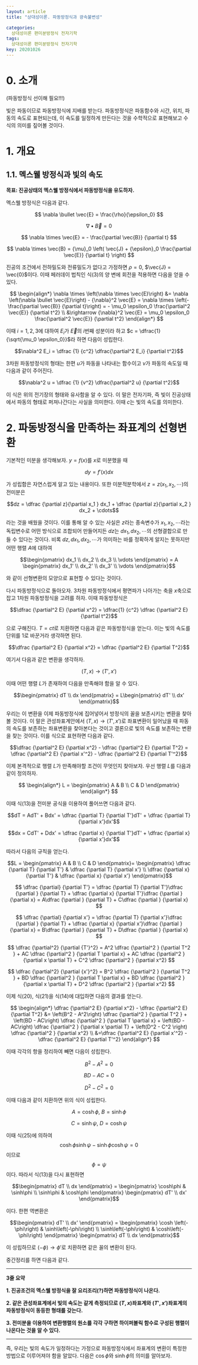 ```yaml
---
layout: article
title: "상대성이론. 파동방정식과 광속불변성"

categories:
  상대성이론 편미분방정식 전자기학
tags:
  상대성이론 편미분방정식 전자기학
key: 20201026
---
```


# 0. 소개    

(파동방정식 선이해 필요!!!)

빛은 파동이므로 파동방정식에 지배를 받는다. 파동방정식은 파동함수와 시간, 위치, 파동의 속도로 표현되는데, 이 속도를 일정하게 만든다는 것을 수학적으로 표현해보고 수식의 의미를 짚어볼 것이다.

# 1. 개요

## 1.1. 멕스웰 방정식과 빛의 속도

**목표: 진공상태의 멕스웰 방정식에서 파동방정식을 유도하자.**

멕스웰 방정식은 다음과 같다.

$$
\nabla \bullet \vec{E} = \frac{\rho}{\epsilon_0}
$$

$$
\nabla \bullet \vec{B} = 0
$$

$$
\nabla \times \vec{E} = - \frac{\partial \vec{B}} {\partial t}
$$

$$
\nabla \times \vec{B} = {\mu}_0 \left( \vec{J} + {\epsilon}_0 \frac{\partial \vec{E}} {\partial t} \right)
$$

진공의 조건에서 전하밀도와 전류밀도가 없다고 가정하면 $\rho = 0$, $\vec{J} = \vec{0}$이다. 이때 페러데이 법칙인 식$(3)$의 양 변에 회전을 적용하면 다음을 얻을 수 있다.

$$
\begin{align*}
  \nabla \times \left(\nabla \times \vec{E}\right) &= \nabla \left(\nabla \bullet \vec{E}\right) - {\nabla}^2 \vec{E} = \nabla \times \left(- \frac{\partial \vec{B}} {\partial t}\right) = - \mu_0 \epsilon_0 \frac{\partial^2 \vec{E}} {\partial t^2}    \\
  &\rightarrow {\nabla}^2 \vec{E} = \mu_0 \epsilon_0 \frac{\partial^2 \vec{E}} {\partial t^2}
\end{align*}
$$

이때 $i= 1, 2, 3$에 대하여 $E_i$가 $\vec{E}$의 $i$번째 성분이라 하고 $c = \dfrac{1} {\sqrt{\mu_0 \epsilon_0}}$라 하면 다음이 성립한다.

$$\nabla^2 E_i = \dfrac {1} {c^2} \dfrac{\partial^2 E_i} {\partial t^2}$$

3차원 파동방정식의 형태는 한편 $u$가 파동을 나타내는 함수이고 $v$가 파동의 속도일 때 다음과 같이 주어진다.

$$\nabla^2 u  = \dfrac {1} {v^2} \dfrac{\partial^2 u} {\partial t^2}$$

이 식은 위의 전기장의 형태와 유사함을 알 수 있다. 이 말은 전자기파, 즉 빛이 진공상태에서 파동의 형태로 퍼져나간다는 사실을 의미한다. 이때 $c$는 빛의 속도를 의미한다.

# 2. 파동방정식을 만족하는 좌표계의 선형변환

 기본적인 미분을 생각해보자. $y=f(x)$를 $x$로 미분했을 때

 $$dy = f'(x)dx$$

 가 성립함은 자연스럽게 알고 있는 내용이다. 또한 미분적분학에서 $z = z(x_1 ,x_2 ,\cdots)$의 전미분은 

 $$dz = \dfrac {\partial z}{\partial x_1 } dx_1  + \dfrac {\partial z}{\partial x_2 } dx_2 + \cdots$$

라는 것을 배웠을 것이다. 이를 통해 알 수 있는 사실은 $z$라는 종속변수가 $x_1 , x_2 , \cdots$라는 독립변수로 어떤 방식으로 조합되어 만들어지든 $dz$는 $dx_1 , dx_2 , \cdots$의 선형결합으로 만들 수 있다는 것이다. 비록 $dz, dx_1 ,dx_2 , \cdots$가 의미하는 바를 정확하게 알지는 못하지만 어떤 행렬 $A$에 대하여

$$\begin{pmatrix} dx_1 \\ dx_2 \\ dx_3 \\ \vdots \end{pmatrix} = A \begin{pmatrix} dx_1' \\ dx_2' \\ dx_3' \\ \vdots \end{pmatrix}$$

와 같이 선형변환의 모양으로 표현할 수 있다는 것이다. 

다시 파동방정식으로 돌아오자. 3차원 파동방정식에서 평면파가 나아가는 축을 $x$축으로 잡고 1차원 파동방정식을 고려를 하자. 이때 파동방정식은

$$\dfrac {\partial^2 E} {\partial x^2} = \dfrac{1} {c^2} \dfrac {\partial^2 E} {\partial t^2}$$

으로 구해진다. $T = ct$로 치환하면 다음과 같은 파동방정식을 얻는다. 이는 빛의 속도를 단위를 1로 바꾼거라 생각하면 된다. 

$$\dfrac {\partial^2 E} {\partial x^2} = \dfrac {\partial^2 E} {\partial T^2}$$

여기서 다음과 같은 변환을 생각하자. 

$$(T, x) \rightarrow (T', x')$$

이때 어떤 행렬 $L$가 존재하여 다음을 만족해야 함을 알 수 있다.

$$\begin{pmatrix} dT \\ dx \end{pmatrix} = L\begin{pmatrix} dT' \\ dx' \end{pmatrix}$$

우리는 이 변환을 이제 파동방정식에 집어넣어서 방정식의 꼴을 보존시키는 변환을 찾아볼 것이다. 이 말은 관성좌표계안에서 $(T, x) \rightarrow (T', x')$로 좌표변환이 일어났을 때 파동의 속도를 보존하는 좌표변환을 찾아본다는 것이고 결론으로 빛의 속도를 보존하는 변환을 찾는 것이다. 이를 식으로 표현하면 다음과 같다.

$$\dfrac {\partial^2 E} {\partial x^2} - \dfrac {\partial^2 E} {\partial T^2} = \dfrac {\partial^2 E} {\partial x'^2} - \dfrac {\partial^2 E} {\partial T'^2}$$

이제 본격적으로 행렬 $L$가 만족해야할 조건이 무엇인지 찾아보자. 우선 행렬 $L$를 다음과 같이 정의하자.

$$
\begin{align*}
L = \begin{pmatrix} A & B \\ C & D \end{pmatrix}
\end{align*}
$$

이때 식$(13)$을 전미분 공식을 이용하여 풀어쓰면 다음과 같다.

$$dT = AdT' + Bdx' = \dfrac {\partial T} {\partial T'}dT' + \dfrac {\partial T} {\partial x'}dx'$$

$$dx = CdT' + Ddx' = \dfrac {\partial x} {\partial T'}dT' + \dfrac {\partial x} {\partial x'}dx'$$

따라서 다음의 규칙을 얻는다.

$$L = \begin{pmatrix} A & B \\ C & D \end{pmatrix}= \begin{pmatrix} \dfrac {\partial T} {\partial T'} & \dfrac {\partial T} {\partial x'} \\ \dfrac {\partial x} {\partial T'} & \dfrac {\partial x} {\partial x'} \end{pmatrix}$$

$$
\dfrac {\partial} {\partial T'} = \dfrac {\partial T} {\partial T'}\dfrac {\partial } {\partial T} + \dfrac {\partial x} {\partial T'}\dfrac {\partial } {\partial x} = A\dfrac {\partial } {\partial T} + C\dfrac {\partial } {\partial x}
$$

$$
\dfrac {\partial} {\partial x'} = \dfrac {\partial T} {\partial x'}\dfrac {\partial } {\partial T} + \dfrac {\partial x} {\partial x'}\dfrac {\partial } {\partial x} = B\dfrac {\partial } {\partial T} + D\dfrac {\partial } {\partial x}
$$

$$
\dfrac {\partial^2} {\partial {T'}^2} = A^2 \dfrac {\partial^2 } {\partial T^2 } + AC \dfrac {\partial^2 } {\partial T \partial x} + AC \dfrac {\partial^2 } {\partial x \partial T} + C^2 \dfrac {\partial^2 } {\partial x^2}
$$

$$
\dfrac {\partial^2} {\partial {x'}^2} = B^2 \dfrac {\partial^2 } {\partial T^2 } + BD \dfrac {\partial^2 } {\partial T \partial x} + BD \dfrac {\partial^2 } {\partial x \partial T} + D^2 \dfrac {\partial^2 } {\partial x^2}
$$

이제 식$(20)$, 식$(21)$을 식$(14)$에 대입하면 다음의 결과를 얻는다. 

$$
\begin{align*}
  \dfrac {\partial^2 E} {\partial x^2} - \dfrac {\partial^2 E} {\partial T^2} &=  \left(B^2 - A^2\right) \dfrac {\partial^2 } {\partial T^2 } + \left(BD - AC\right) \dfrac {\partial^2 } {\partial T \partial x} + \left(BD - AC\right) \dfrac {\partial^2 } {\partial x \partial T} + \left(D^2 - C^2 \right) \dfrac {\partial^2 } {\partial x^2}    \\
  &=\dfrac {\partial^2 E} {\partial x'^2} - \dfrac {\partial^2 E} {\partial T'^2}
\end{align*}
$$

이때 각각의 항을 정리하여 빼면 다음이 성립한다.

$$
B^2 - A^2 = 0
$$

$$
BD- AC = 0
$$

$$
D^2 - C^2 = 0
$$

이때 다음과 같이 치환하면 위의 식이 성립한다.

$$A=\cosh\phi, \ B=\sinh\phi$$

$$C=\sinh\psi, \ D=\cosh\psi$$

이때 식$(25)$에 의하여
$$\cosh\phi\sinh\psi - \sinh\phi\cosh\psi = 0$$
이므로 
$$\phi = \psi$$
이다. 따라서 식$(13)$을 다시 표현하면

$$\begin{pmatrix} dT \\ dx \end{pmatrix} = \begin{pmatrix} \cosh\phi & \sinh\phi \\ \sinh\phi & \cosh\phi \end{pmatrix} \begin{pmatrix} dT' \\ dx' \end{pmatrix}$$

이다. 한편 역변환은

$$\begin{pmatrix} dT' \\ dx' \end{pmatrix} = \begin{pmatrix} \cosh \left(-\phi\right) & \sinh\left(-\phi\right) \\ \sinh\left(-\phi\right) & \cosh\left(-\phi\right) \end{pmatrix} \begin{pmatrix} dT \\ dx \end{pmatrix}$$

이 성립하므로  $(-\phi) \rightarrow \phi'$로 치환하면 같은 꼴의 변환이 된다. 

중간정리를 하면 다음과 같다.

---

**3줄 요약**

**1. 진공조건의 멕스웰 방정식을 잘 요리조리(?)하면 파동방정식이 나온다.**

**2. 같은 관성좌표계에서 빛의 속도는 같게 측정되므로 $(T, x)$좌표계와 $(T', x')$좌표계의 파동방정식이 동등한 형태를 갖는다.**

**3. 전미분을 이용하여 변환행렬의 원소를 각각 구하면 하이퍼볼릭 함수로 구성된 행렬이 나온다는 것을 알 수 있다.**

---

즉, 우리는 빛의 속도가 일정하다는 가정으로 파동방정식에서 좌표계의 변환이 특정한 방법으로 이루어져야 함을 알았다. 다음은 $\cos\phi$와 $\sinh\phi$의 의미를 알아보자. 
